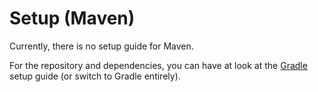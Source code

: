 # Setup (Maven)

Currently, there is no setup guide for Maven.

For the repository and dependencies, you can have at look at the [Gradle](setup_gradle.md) setup guide (or switch to Gradle entirely).
